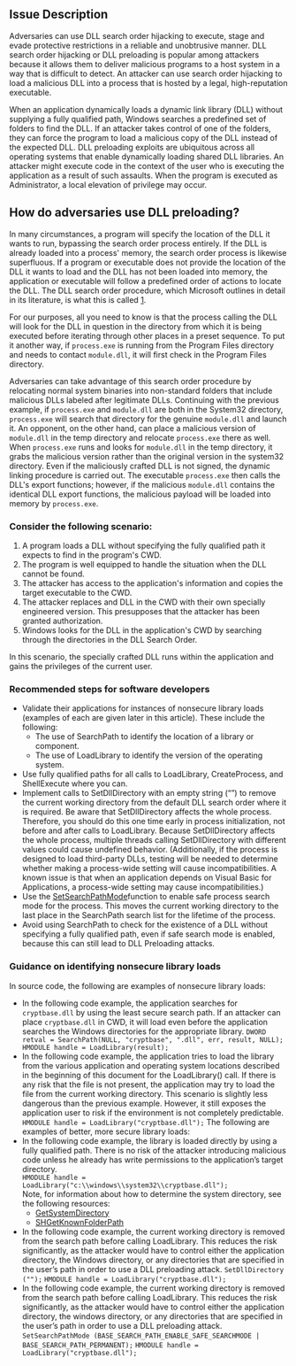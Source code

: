 

## Issue Description
Adversaries can use DLL search order hijacking to execute, stage and evade protective restrictions in a reliable and unobtrusive manner. DLL search order hijacking or DLL preloading is popular among attackers because it allows them to deliver malicious programs to a host system in a way that is difficult to detect. An attacker can use search order hijacking to load a malicious DLL into a process that is hosted by a legal, high-reputation executable.

When an application dynamically loads a dynamic link library (DLL) without supplying a fully qualified path, Windows searches a predefined set of folders to find the DLL. If an attacker takes control of one of the folders, they can force the program to load a malicious copy of the DLL instead of the expected DLL. DLL preloading exploits are ubiquitous across all operating systems that enable dynamically loading shared DLL libraries. An attacker might execute code in the context of the user who is executing the application as a result of such assaults. When the program is executed as Administrator, a local elevation of privilege may occur.


## How do adversaries use DLL preloading?
In many circumstances, a program will specify the location of the DLL it wants to run, bypassing the search order process entirely. If the DLL is already loaded into a process' memory, the search order process is likewise superfluous. If a program or executable does not provide the location of the DLL it wants to load and the DLL has not been loaded into memory, the application or executable will follow a predefined order of actions to locate the DLL. The DLL search order procedure, which Microsoft outlines in detail in its literature, is what this is called [1](https://docs.microsoft.com/en-us/windows/win32/dlls/dynamic-link-library-search-order).

For our purposes, all you need to know is that the process calling the DLL will look for the DLL in question in the directory from which it is being executed before iterating through other places in a preset sequence. To put it another way, if `process.exe` is running from the Program Files directory and needs to contact `module.dll`, it will first check in the Program Files directory.

Adversaries can take advantage of this search order procedure by relocating normal system binaries into non-standard folders that include malicious DLLs labeled after legitimate DLLs. Continuing with the previous example, if `process.exe` and `module.dll` are both in the System32 directory, `process.exe` will search that directory for the genuine `module.dll` and launch it. An opponent, on the other hand, can place a malicious version of `module.dll` in the temp directory and relocate `process.exe` there as well. When `process.exe` runs and looks for `module.dll` in the temp directory, it grabs the malicious version rather than the original version in the system32 directory. Even if the maliciously crafted DLL is not signed, the dynamic linking procedure is carried out. The executable `process.exe` then calls the DLL's export functions; however, if the malicious `module.dll` contains the identical DLL export functions, the malicious payload will be loaded into memory by `process.exe`.


### Consider the following scenario:
1. A program loads a DLL without specifying the fully qualified path it expects to find in the program's CWD.
2. The program is well equipped to handle the situation when the DLL cannot be found.
3. The attacker has access to the application's information and copies the target executable to the CWD.
4. The attacker replaces and DLL in the CWD with their own specially engineered version. This presupposes that the attacker has been granted authorization.
5. Windows looks for the DLL in the application's CWD by searching through the directories in the DLL Search Order.

In this scenario, the specially crafted DLL runs within the application and gains the privileges of the current user.

### Recommended steps for software developers
- Validate their applications for instances of nonsecure library loads (examples of each are given later in this article). These include the following:  
    - The use of SearchPath to identify the location of a library or component.
    - The use of LoadLibrary to identify the version of the operating system.
- Use fully qualified paths for all calls to LoadLibrary, CreateProcess, and ShellExecute where you can.
- Implement calls to SetDllDirectory with an empty string (“”) to remove the current working directory from the default DLL search order where it is required. Be aware that SetDllDirectory affects the whole process. Therefore, you should do this one time early in process initialization, not before and after calls to LoadLibrary. Because SetDllDirectory affects the whole process, multiple threads calling SetDllDirectory with different values could cause undefined behavior. (Additionally, if the process is designed to load third-party DLLs, testing will be needed to determine whether making a process-wide setting will cause incompatibilities. A known issue is that when an application depends on Visual Basic for Applications, a process-wide setting may cause incompatibilities.)
- Use the [SetSearchPathMode](http://msdn.microsoft.com/en-us/library/dd266735(vs.85).aspx)function to enable safe process search mode for the process. This moves the current working directory to the last place in the SearchPath search list for the lifetime of the process.
- Avoid using SearchPath to check for the existence of a DLL without specifying a fully qualified path, even if safe search mode is enabled, because this can still lead to DLL Preloading attacks.

### Guidance on identifying nonsecure library loads
In source code, the following are examples of nonsecure library loads:  
- In the following code example, the application searches for `cryptbase.dll` by using the least secure search path. If an attacker can place `cryptbase.dll` in CWD, it will load even before the application searches the Windows directories for the appropriate library.
  `DWORD retval = SearchPath(NULL, "cryptbase", ".dll", err, result, NULL);    HMODULE handle = LoadLibrary(result);`
- In the following code example, the application tries to load the library from the various application and operating system locations described in the beginning of this document for the LoadLibrary() call. If there is any risk that the file is not present, the application may try to load the file from the current working directory. This scenario is slightly less dangerous than the previous example. However, it still exposes the application user to risk if the environment is not completely predictable.
    `HMODULE handle = LoadLibrary("cryptbase.dll");`
The following are examples of better, more secure library loads:  
- In the following code example, the library is loaded directly by using a fully qualified path. There is no risk of the attacker introducing malicious code unless he already has write permissions to the application’s target directory.  
    `HMODULE handle = LoadLibrary("c:\\windows\\system32\\cryptbase.dll");`    
    Note, for information about how to determine the system directory, see the following resources:  
    - [GetSystemDirectory](http://msdn.microsoft.com/en-us/library/ms724373%28vs.85%29.aspx)
    - [SHGetKnownFolderPath](http://msdn.microsoft.com/en-us/library/bb762188%28v=vs.85%29.aspx)
- In the following code example, the current working directory is removed from the search path before calling LoadLibrary. This reduces the risk significantly, as the attacker would have to control either the application directory, the Windows directory, or any directories that are specified in the user’s path in order to use a DLL preloading attack.
    `SetDllDirectory ("");`
    `HMODULE handle = LoadLibrary("cryptbase.dll");`
- In the following code example, the current working directory is removed from the search path before calling LoadLibrary. This reduces the risk significantly, as the attacker would have to control either the application directory, the windows directory, or any directories that are specified in the user’s path in order to use a DLL preloading attack.
    `SetSearchPathMode (BASE_SEARCH_PATH_ENABLE_SAFE_SEARCHMODE | BASE_SEARCH_PATH_PERMANENT);`
    `HMODULE handle = LoadLibrary("cryptbase.dll");`


